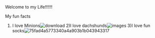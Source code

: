 Welcome to my Life!!!!!!

My fun facts
1) I love Minions![download](https://user-images.githubusercontent.com/105660327/236891341-02088964-5f87-49b3-a8ea-159ecbbe81e9.jpg)
2)I love dachshunds![images](https://user-images.githubusercontent.com/105660327/236891811-bbb6ce15-f282-4f77-997e-d6f900f70fae.jpg)
3)I love fun socks![75fad4a5773340a4a903b1b043943317](https://user-images.githubusercontent.com/105660327/236892232-8a6544bf-26a8-46aa-8ed1-8bef26ac6774.jpg)

